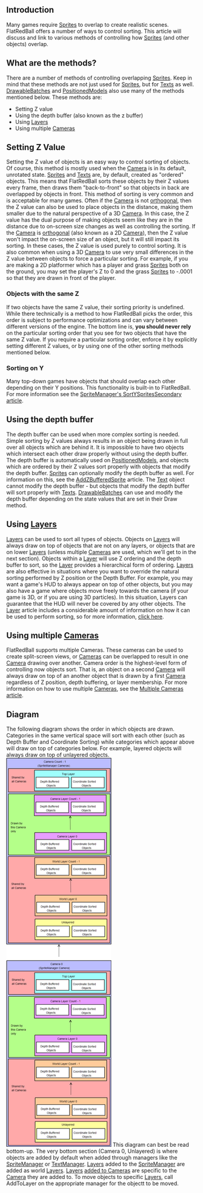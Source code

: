 ## Introduction

Many games require [Sprites](/frb/docs/index.php?title=Sprites&action=edit&redlink=1.md "Sprites (page does not exist)") to overlap to create realistic scenes. FlatRedBall offers a number of ways to control sorting. This article will discuss and link to various methods of controlling how [Sprites](/frb/docs/index.php?title=Sprites&action=edit&redlink=1.md "Sprites (page does not exist)") (and other objects) overlap.

## What are the methods?

There are a number of methods of controlling overlapping [Sprites](/frb/docs/index.php?title=Sprites&action=edit&redlink=1.md "Sprites (page does not exist)"). Keep in mind that these methods are not just used for [Sprites](/frb/docs/index.php?title=Sprites&action=edit&redlink=1.md "Sprites (page does not exist)"), but for [Texts](/frb/docs/index.php?title=Text.md "Text") as well. [DrawableBatches](/frb/docs/index.php?title=IDrawableBatch.md "IDrawableBatch") and [PositionedModels](/frb/docs/index.php?title=PositionedModel.md "PositionedModel") also use many of the methods mentioned below. These methods are:

-   Setting Z value
-   Using the depth buffer (also known as the z buffer)
-   Using [Layers](/frb/docs/index.php?title=Layer.md "Layer")
-   Using multiple [Cameras](/frb/docs/index.php?title=Camera.md "Camera")

## Setting Z Value

Setting the Z value of objects is an easy way to control sorting of objects. Of course, this method is mostly used when the [Camera](/frb/docs/index.php?title=Camera.md "Camera") is in its default, unrotated state. [Sprites](/frb/docs/index.php?title=Sprites&action=edit&redlink=1.md "Sprites (page does not exist)") and [Texts](/frb/docs/index.php?title=Text.md "Text") are, by default, created as "ordered" objects. This means that FlatRedBall sorts these objects by their Z values every frame, then draws them "back-to-front" so that objects in back are overlapped by objects in front. This method of sorting is very common and is acceptable for many games. Often if the [Camera](/frb/docs/index.php?title=Camera.md "Camera") is not [orthogonal](/frb/docs/index.php?title=FlatRedBall.Camera.Orthogonal.md "FlatRedBall.Camera.Orthogonal"), then the Z value can also be used to place objects in the distance, making them smaller due to the natural perspective of a 3D [Camera](/frb/docs/index.php?title=Camera.md "Camera"). In this case, the Z value has the dual purpose of making objects seem like they are in the distance due to on-screen size changes as well as controlling the sorting. If the [Camera](/frb/docs/index.php?title=Camera.md "Camera") is [orthogonal](/frb/docs/index.php?title=FlatRedBall.Camera.Orthogonal.md "FlatRedBall.Camera.Orthogonal") (also known as a 2D [Camera](/frb/docs/index.php?title=Camera.md "Camera")), then the Z value won't impact the on-screen size of an object, but it will still impact its sorting. In these cases, the Z value is used purely to control sorting. It is also common when using a 3D [Camera](/frb/docs/index.php?title=Camera.md "Camera") to use very small differences in the Z value between objects to force a particular sorting. For example, if you are making a 2D platformer which has a player and grass [Sprites](/frb/docs/index.php?title=Sprite.md "Sprite") both on the ground, you may set the player's Z to 0 and the grass [Sprites](/frb/docs/index.php?title=Sprite.md "Sprite") to -.0001 so that they are drawn in front of the player.

### Objects with the same Z

If two objects have the same Z value, their sorting priority is undefined. While there technically is a method to how FlatRedBall picks the order, this order is subject to performance optimizations and can vary between different versions of the engine. The bottom line is, **you should never rely** on the particular sorting order that you see for two objects that have the same Z value. If you require a particular sorting order, enforce it by explicitly setting different Z values, or by using one of the other sorting methods mentioned below.

### Sorting on Y

Many top-down games have objects that should overlap each other depending on their Y positions. This functionality is built-in to FlatRedBall. For more information see the [SpriteManager's SortYSpritesSecondary article](/frb/docs/index.php?title=FlatRedBall.SpriteManager.SortYSpritesSecondary.md "FlatRedBall.SpriteManager.SortYSpritesSecondary").

## Using the depth buffer

The depth buffer can be used when more complex sorting is needed. Simple sorting by Z values always results in an object being drawn in full over all objects which are behind it. It is impossible to have two objects which intersect each other draw properly without using the depth buffer. The depth buffer is automatically used on [PositionedModels](/frb/docs/index.php?title=PositionedModel.md "PositionedModel"), and objects which are ordered by their Z values sort properly with objects that modify the depth buffer. [Sprites](/frb/docs/index.php?title=Sprite.md "Sprite") can optionally modify the depth buffer as well. For information on this, see the [AddZBufferedSprite](/frb/docs/index.php?title=FlatRedBall.SpriteManager.AddZBufferedSprite.md "FlatRedBall.SpriteManager.AddZBufferedSprite") article. The [Text](/frb/docs/index.php?title=Text.md "Text") object cannot modify the depth buffer - but objects that modify the depth buffer will sort properly with [Texts](/frb/docs/index.php?title=Text.md "Text"). [DrawableBatches](/frb/docs/index.php?title=IDrawableBatch.md "IDrawableBatch") can use and modify the depth buffer depending on the state values that are set in their Draw method.

## Using [Layers](/frb/docs/index.php?title=Layer.md "Layer")

[Layers](/frb/docs/index.php?title=Layer.md "Layer") can be used to sort all types of objects. Objects on [Layers](/frb/docs/index.php?title=Layer.md "Layer") will always draw on top of objects that are not on any layers, or objects that are on lower [Layers](/frb/docs/index.php?title=Layer.md "Layer") (unless multiple [Cameras](/frb/docs/index.php?title=Camera.md "Camera") are used, which we'll get to in the next section). Objects within a [Layer](/frb/docs/index.php?title=Layer.md "Layer") will use Z ordering and the depth buffer to sort, so the [Layer](/frb/docs/index.php?title=Layer.md "Layer") provides a hierarchical form of ordering. [Layers](/frb/docs/index.php?title=Layer.md "Layer") are also effective in situations where you want to override the natural sorting performed by Z position or the Depth Buffer. For example, you may want a game's HUD to always appear on top of other objects, but you may also have a game where objects move freely towards the camera (if your game is 3D, or if you are using 3D particles). In this situation, Layers can guarantee that the HUD will never be covered by any other objects. The [Layer](/frb/docs/index.php?title=Layer.md "Layer") article includes a considerable amount of information on how it can be used to perform sorting, so for more information, [click here](/frb/docs/index.php?title=Layer.md "Layer").

## Using multiple [Cameras](/frb/docs/index.php?title=Camera.md "Camera")

FlatRedBall supports multiple Cameras. These cameras can be used to create split-screen views, or [Cameras](/frb/docs/index.php?title=Camera.md "Camera") can be overlapped to result in one [Camera](/frb/docs/index.php?title=Camera.md "Camera") drawing over another. Camera order is the highest-level form of controlling now objects sort. That is, an object on a second [Camera](/frb/docs/index.php?title=Camera.md "Camera") will always draw on top of an another object that is drawn by a first [Camera](/frb/docs/index.php?title=Camera.md "Camera") regardless of Z position, depth buffering, or layer membership. For more information on how to use multiple [Cameras](/frb/docs/index.php?title=Camera.md "Camera"), see the [Multiple Cameras article](/frb/docs/index.php?title=FlatRedBall.Camera#Multiple_Cameras.md "FlatRedBall.Camera").

## Diagram

The following diagram shows the order in which objects are drawn. Categories in the same vertical space will sort with each other (such as Depth Buffer and Coordinate Sorting) while categories which appear above will draw on top of categories below. For example, layered objects will always draw on top of unlayered objects. ![SortingDiagram.png](/media/migrated_media-SortingDiagram.png) This diagram can best be read bottom-up. The very bottom section (Camera 0, Unlayered) is where objects are added by default when added through managers like the [SpriteManager](/frb/docs/index.php?title=FlatRedBall.SpriteManager.md "FlatRedBall.SpriteManager") or [TextManager](/frb/docs/index.php?title=FlatRedBall.TextManager&action=edit&redlink=1.md "FlatRedBall.TextManager (page does not exist)"). [Layers](/frb/docs/index.php?title=FlatRedBall.Graphics.Layer.md "FlatRedBall.Graphics.Layer") added to the [SpriteManager](/frb/docs/index.php?title=FlatRedBall.SpriteManager.md "FlatRedBall.SpriteManager") are added as world [Layers](/frb/docs/index.php?title=FlatRedBall.Graphics.Layer.md "FlatRedBall.Graphics.Layer"). [Layers](/frb/docs/index.php?title=FlatRedBall.Graphics.Layer.md "FlatRedBall.Graphics.Layer") [added to Cameras](/frb/docs/index.php?title=FlatRedBall.Camera.AddLayer.md "FlatRedBall.Camera.AddLayer") are specific to the [Camera](/frb/docs/index.php?title=FlatRedBall.Camera.md "FlatRedBall.Camera") they are added to. To move objects to specific [Layers](/frb/docs/index.php?title=FlatRedBall.Graphics.Layer.md "FlatRedBall.Graphics.Layer"), call AddToLayer on the appropriate manager for the objectt to be moved.
